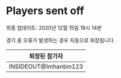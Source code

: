 # Players sent off
최종 업데이트: 2020년 12월 15일 18시 14분


경기 중 오류가 발생하는 경우 자동으로 퇴장됩니다.


| 퇴장된 참가자 |
|:---:|
| INSIDEOUT@Imhanbin123 |